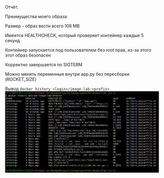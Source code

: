 Отчёт.

Преимущества моего образа:

Размер - образ вести всего 108 MB

Имеется HEALTHCHECK, который проверяет контейнер каждые 5 секунд

Контейнер запускается под пользователем без root прав, из-за этого этот образ безопасен

Корректно завершается по SIGTERM

Можно менять переменные внутри app.py без пересборки (ROCKET_SIZE)

Вывод `docker history <login>/image-lab:<prefix>`
![alt text](history.png)
